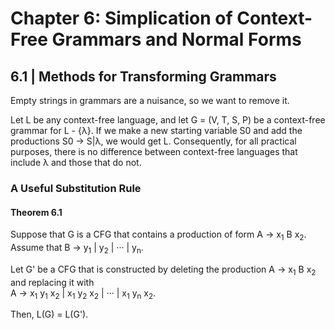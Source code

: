# Chapter 6: Simplication of Context-Free Grammars and Normal Forms

## 6.1 | Methods for Transforming Grammars

Empty strings in grammars are a nuisance, so we want to remove it.

Let L be any context-free language, and let G = (V, T, S, P) be a context-free grammar for L - {λ}. If we make a new starting variable S0
and add the productions S0 → S|λ, we would get L.  Consequently, for all
practical purposes, there is no difference between context-free languages that include λ and those that do not. 

### A Useful Substitution Rule

#### Theorem 6.1

Suppose that G is a CFG that contains a production of form A → x<sub>1</sub> B x<sub>2</sub>. <br>
Assume that B → y<sub>1</sub> | y<sub>2</sub> | ··· | y<sub>n</sub>.

Let G' be a CFG that is constructed by deleting the production A → x<sub>1</sub> B x<sub>2</sub> and replacing it with <br>
A → x<sub>1</sub> y<sub>1</sub> x<sub>2</sub> | x<sub>1</sub> y<sub>2</sub> x<sub>2</sub> | ··· | x<sub>1</sub> y<sub>n</sub> x<sub>2</sub>. 

Then, L(G) = L(G').
